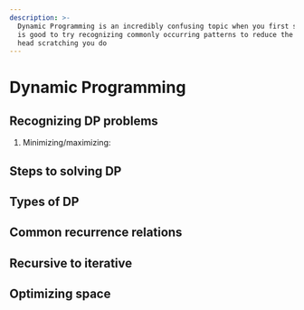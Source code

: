 ```yaml
---
description: >-
  Dynamic Programming is an incredibly confusing topic when you first start, it
  is good to try recognizing commonly occurring patterns to reduce the amount of
  head scratching you do
---
```


# Dynamic Programming

## Recognizing DP problems

1. Minimizing/maximizing:&#x20;

## Steps to solving DP

## Types of DP

## Common recurrence relations

## Recursive to iterative

## Optimizing space

